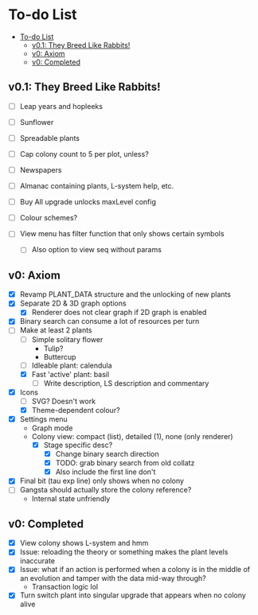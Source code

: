 # To-do List

- [To-do List](#to-do-list)
  - [v0.1: They Breed Like Rabbits!](#v01-they-breed-like-rabbits)
  - [v0: Axiom](#v0-axiom)
  - [v0: Completed](#v0-completed)

## v0.1: They Breed Like Rabbits!

- [ ] Leap years and hopleeks
- [ ] Sunflower
- [ ] Spreadable plants
- [ ] Cap colony count to 5 per plot, unless?

- [ ] Newspapers

- [ ] Almanac containing plants, L-system help, etc.
- [ ] Buy All upgrade unlocks maxLevel config
- [ ] Colour schemes?
- [ ] View menu has filter function that only shows certain symbols
  - [ ] Also option to view seq without params

## v0: Axiom 

- [x] Revamp PLANT_DATA structure and the unlocking of new plants
- [x] Separate 2D & 3D graph options
  - [x] Renderer does not clear graph if 2D graph is enabled
- [x] Binary search can consume a lot of resources per turn
- [ ] Make at least 2 plants
  - [ ] Simple solitary flower
    - Tulip?
    - Buttercup
  - [ ] Idleable plant: calendula
  - [x] Fast 'active' plant: basil
    - [ ] Write description, LS description and commentary
- [x] Icons
  - [ ] SVG? Doesn't work
  - [x] Theme-dependent colour?
- [x] Settings menu
  - Graph mode
  - Colony view: compact (list), detailed (1), none (only renderer)
    - [x] Stage specific desc?
      - [x] Change binary search direction
      - [x] TODO: grab binary search from old collatz
      - [x] Also include the first line don't 
- [x] Final bit (tau exp line) only shows when no colony
- [ ] Gangsta should actually store the colony reference?
  - Internal state unfriendly

## v0: Completed

- [x] View colony shows L-system and hmm
- [x] Issue: reloading the theory or something makes the plant levels inaccurate
- [x] Issue: what if an action is performed when a colony is in the middle of an
evolution and tamper with the data mid-way through?
  - Transaction logic lol
- [x] Turn switch plant into singular upgrade that appears when no colony alive
